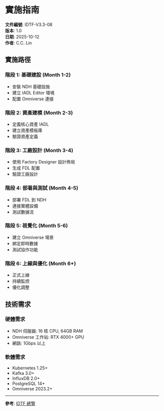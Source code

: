 # 實施指南

**文件編號**: IDTF-V3.3-08  
**版本**: 1.0  
**日期**: 2025-10-12  
**作者**: C.C. Lin

## 實施路徑

### 階段 1: 基礎建設 (Month 1-2)
- 安裝 NDH 基礎設施
- 建立 IADL Editor 環境
- 配置 Omniverse 連接

### 階段 2: 資產建模 (Month 2-3)
- 定義核心資產 IADL
- 建立資產模板庫
- 驗證資產定義

### 階段 3: 工廠設計 (Month 3-4)
- 使用 Factory Designer 設計佈局
- 生成 FDL 配置
- 驗證工廠設計

### 階段 4: 部署與測試 (Month 4-5)
- 部署 FDL 到 NDH
- 連接實體設備
- 測試數據流

### 階段 5: 視覺化 (Month 5-6)
- 建立 Omniverse 場景
- 綁定即時數據
- 測試協作功能

### 階段 6: 上線與優化 (Month 6+)
- 正式上線
- 持續監控
- 優化調整

## 技術需求

### 硬體需求
- NDH 伺服器: 16 核 CPU, 64GB RAM
- Omniverse 工作站: RTX 4000+ GPU
- 網路: 1Gbps 以上

### 軟體需求
- Kubernetes 1.25+
- Kafka 3.0+
- InfluxDB 2.0+
- PostgreSQL 14+
- Omniverse 2023.2+

---

**參考**: [IDTF 總覽](01_IDTF_Overview.md)
